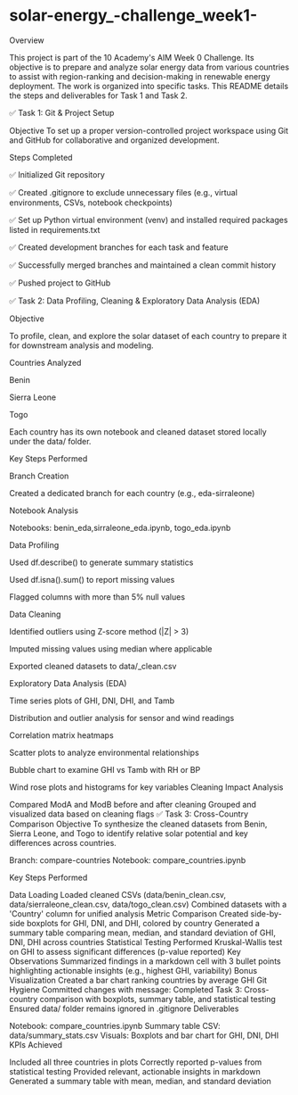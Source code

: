 # solar-energy_-challenge_week1-

Overview

This project is part of the 10 Academy's AIM Week 0 Challenge. Its objective is to prepare and analyze solar energy data from various countries to assist with region-ranking and decision-making in renewable energy deployment. The work is organized into specific tasks. This README details the steps and deliverables for Task 1 and Task 2.

✅ Task 1: Git & Project Setup

Objective
To set up a proper version-controlled project workspace using Git and GitHub for collaborative and organized development.

Steps Completed

✅ Initialized Git repository

✅ Created .gitignore to exclude unnecessary files (e.g., virtual environments, CSVs, notebook checkpoints)

✅ Set up Python virtual environment (venv) and installed required packages listed in requirements.txt

✅ Created development branches for each task and feature

✅ Successfully merged branches and maintained a clean commit history

✅ Pushed project to GitHub

✅ Task 2: Data Profiling, Cleaning & Exploratory Data Analysis (EDA)

Objective

To profile, clean, and explore the solar dataset of each country to prepare it for downstream analysis and modeling.

Countries Analyzed

Benin

Sierra Leone

Togo

Each country has its own notebook and cleaned dataset stored locally under the data/ folder.

Key Steps Performed

Branch Creation

Created a dedicated branch for each country (e.g., eda-sirraleone)

Notebook Analysis

Notebooks: benin_eda,sirraleone_eda.ipynb, togo_eda.ipynb

Data Profiling

Used df.describe() to generate summary statistics

Used df.isna().sum() to report missing values

Flagged columns with more than 5% null values

Data Cleaning

Identified outliers using Z-score method (|Z| > 3)

Imputed missing values using median where applicable

Exported cleaned datasets to data/<country>_clean.csv

Exploratory Data Analysis (EDA)

Time series plots of GHI, DNI, DHI, and Tamb

Distribution and outlier analysis for sensor and wind readings

Correlation matrix heatmaps

Scatter plots to analyze environmental relationships

Bubble chart to examine GHI vs Tamb with RH or BP

Wind rose plots and histograms for key variables
Cleaning Impact Analysis

Compared ModA and ModB before and after cleaning
Grouped and visualized data based on cleaning flags
✅ Task 3: Cross-Country Comparison
Objective
To synthesize the cleaned datasets from Benin, Sierra Leone, and Togo to identify relative solar potential and key differences across countries.

Branch: compare-countries
Notebook: compare_countries.ipynb

Key Steps Performed

Data Loading
Loaded cleaned CSVs (data/benin_clean.csv, data/sierraleone_clean.csv, data/togo_clean.csv)
Combined datasets with a 'Country' column for unified analysis
Metric Comparison
Created side-by-side boxplots for GHI, DNI, and DHI, colored by country
Generated a summary table comparing mean, median, and standard deviation of GHI, DNI, DHI across countries
Statistical Testing
Performed Kruskal-Wallis test on GHI to assess significant differences (p-value reported)
Key Observations
Summarized findings in a markdown cell with 3 bullet points highlighting actionable insights (e.g., highest GHI, variability)
Bonus Visualization
Created a bar chart ranking countries by average GHI
Git Hygiene
Committed changes with message: Completed Task 3: Cross-country comparison with boxplots, summary table, and statistical testing
Ensured data/ folder remains ignored in .gitignore
Deliverables

Notebook: compare_countries.ipynb
Summary table CSV: data/summary_stats.csv
Visuals: Boxplots and bar chart for GHI, DNI, DHI
KPIs Achieved

Included all three countries in plots
Correctly reported p-values from statistical testing
Provided relevant, actionable insights in markdown
Generated a summary table with mean, median, and standard deviation

